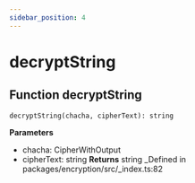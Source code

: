 ```yaml
---
sidebar_position: 4
---
```


# decryptString

## Function decryptString
```decryptString(chacha, cipherText): string```

**Parameters**
- chacha: CipherWithOutput
- cipherText: string
**Returns** string
_Defined in packages/encryption/src/_index.ts:82
